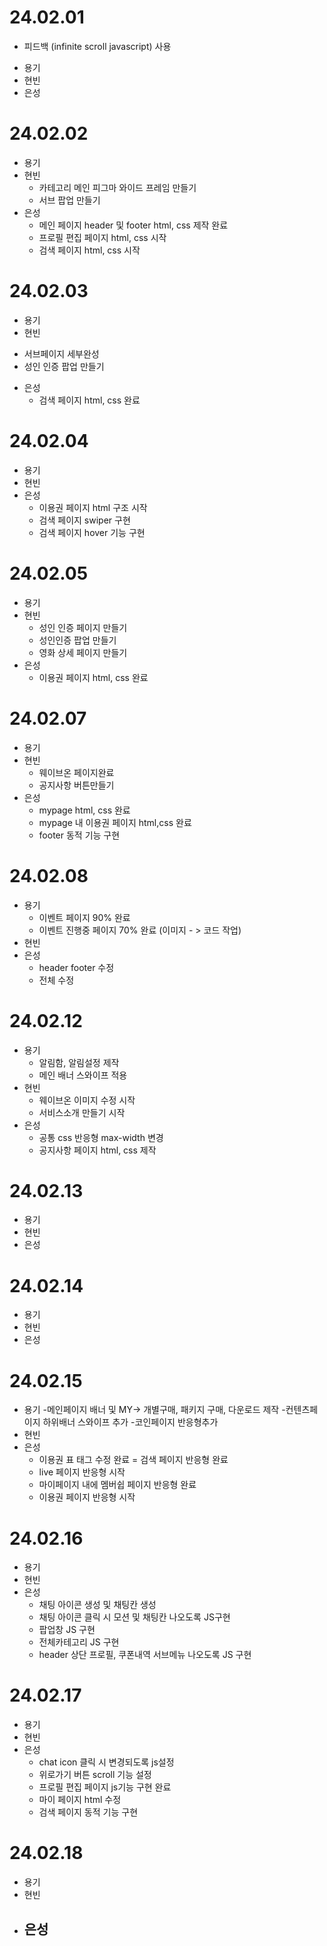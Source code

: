 # 24.02.01
- 피드백 (infinite scroll javascript) 사용
* 용기
* 현빈
* 은성
# 24.02.02
* 용기
* 현빈
    - 카테고리  메인 피그마 와이드 프레임 만들기
    - 서브 팝업 만들기
* 은성
    - 메인 페이지 header 및 footer html, css 제작 완료
    - 프로필 편집 페이지 html, css 시작
    - 검색 페이지 html, css 시작
# 24.02.03
* 용기
* 현빈
- 서브페이지 세부완성
- 성인 인증 팝업 만들기 
* 은성
    - 검색 페이지 html, css 완료
# 24.02.04
* 용기
* 현빈
* 은성
    - 이용권 페이지 html 구조 시작
    - 검색 페이지 swiper 구현
    - 검색 페이지 hover 기능 구현
# 24.02.05
* 용기
* 현빈
    - 성인 인증 페이지 만들기
    -  성인인증 팝업 만들기
    -  영화 상세 페이지 만들기
* 은성
    - 이용권 페이지 html, css 완료
# 24.02.07
* 용기
* 현빈 
    - 웨이브온 페이지완료
    - 공지사항 버튼만들기
* 은성
    - mypage html, css 완료
    - mypage 내 이용권 페이지 html,css 완료
    - footer 동적 기능 구현
# 24.02.08
* 용기 
    - 이벤트 페이지 90% 완료
    - 이벤트 진행중 페이지 70% 완료 (이미지 - > 코드 작업)
* 현빈
* 은성
    - header footer 수정
    - 전체 수정
# 24.02.12
* 용기
    - 알림함, 알림설정 제작
    - 메인 배너 스와이프 적용
* 현빈
    - 웨이브온 이미지 수정 시작
    - 서비스소개 만들기 시작
* 은성
    - 공통 css 반응형 max-width 변경
    - 공지사항 페이지 html, css 제작
# 24.02.13
* 용기
* 현빈
* 은성
# 24.02.14
* 용기
* 현빈
* 은성
# 24.02.15
* 용기
-메인페이지 배너 및 MY-> 개별구매, 패키지 구매, 다운로드 제작
-컨텐츠페이지 하위배너 스와이프 추가 
-코인페이지 반응형추가
* 현빈
* 은성
    - 이용권 표 태그 수정 완료
    = 검색 페이지 반응형 완료
    - live 페이지 반응형 시작
    - 마이페이지 내에 멤버쉽 페이지 반응형 완료
    - 이용권 페이지 반응형 시작
# 24.02.16
* 용기
* 현빈
* 은성
    - 채팅 아이콘 생성 및 채팅칸 생성
    - 채팅 아이콘 클릭 시 모션 및 채팅칸 나오도록 JS구현
    - 팝업창 JS 구현
    - 전체카테고리 JS 구현
    - header 상단 프로필, 쿠폰내역 서브메뉴 나오도록 JS 구현
# 24.02.17
* 용기
* 현빈
* 은성
    - chat icon 클릭 시 변경되도록 js설정
    - 위로가기 버튼 scroll 기능 설정
    - 프로필 편집 페이지 js기능 구현 완료
    - 마이 페이지 html 수정
    - 검색 페이지 동적 기능 구현
# 24.02.18
* 용기
* 현빈
* 은성
    - 